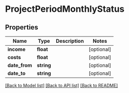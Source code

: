 # ProjectPeriodMonthlyStatus

## Properties
Name | Type | Description | Notes
------------ | ------------- | ------------- | -------------
**income** | **float** |  | [optional] 
**costs** | **float** |  | [optional] 
**date_from** | **string** |  | [optional] 
**date_to** | **string** |  | [optional] 

[[Back to Model list]](../README.md#documentation-for-models) [[Back to API list]](../README.md#documentation-for-api-endpoints) [[Back to README]](../README.md)


